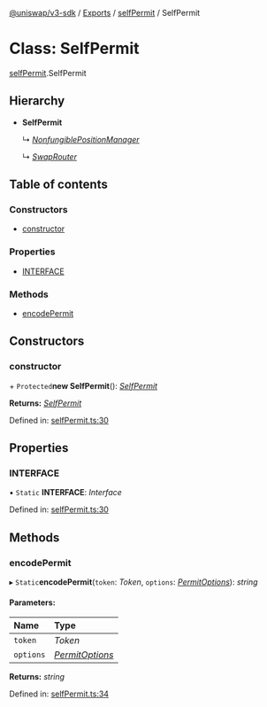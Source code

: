 [@uniswap/v3-sdk](../README.md) / [Exports](../modules.md) / [selfPermit](../modules/selfpermit.md) / SelfPermit

# Class: SelfPermit

[selfPermit](../modules/selfpermit.md).SelfPermit

## Hierarchy

* **SelfPermit**

  ↳ [*NonfungiblePositionManager*](nonfungiblepositionmanager.nonfungiblepositionmanager-1.md)

  ↳ [*SwapRouter*](swaprouter.swaprouter-1.md)

## Table of contents

### Constructors

- [constructor](selfpermit.selfpermit-1.md#constructor)

### Properties

- [INTERFACE](selfpermit.selfpermit-1.md#interface)

### Methods

- [encodePermit](selfpermit.selfpermit-1.md#encodepermit)

## Constructors

### constructor

\+ `Protected`**new SelfPermit**(): [*SelfPermit*](selfpermit.selfpermit-1.md)

**Returns:** [*SelfPermit*](selfpermit.selfpermit-1.md)

Defined in: [selfPermit.ts:30](https://github.com/Uniswap/uniswap-v3-sdk/blob/4a7e393/src/selfPermit.ts#L30)

## Properties

### INTERFACE

▪ `Static` **INTERFACE**: *Interface*

Defined in: [selfPermit.ts:30](https://github.com/Uniswap/uniswap-v3-sdk/blob/4a7e393/src/selfPermit.ts#L30)

## Methods

### encodePermit

▸ `Static`**encodePermit**(`token`: *Token*, `options`: [*PermitOptions*](../modules/selfpermit.md#permitoptions)): *string*

#### Parameters:

| Name | Type |
| :------ | :------ |
| `token` | *Token* |
| `options` | [*PermitOptions*](../modules/selfpermit.md#permitoptions) |

**Returns:** *string*

Defined in: [selfPermit.ts:34](https://github.com/Uniswap/uniswap-v3-sdk/blob/4a7e393/src/selfPermit.ts#L34)
